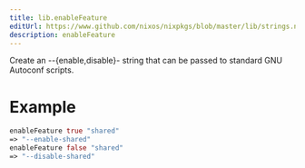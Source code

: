 ```yaml
---
title: lib.enableFeature
editUrl: https://www.github.com/nixos/nixpkgs/blob/master/lib/strings.nix#L1144C19
description: enableFeature
---
```


Create an --{enable,disable}-<feat> string that can be passed to
standard GNU Autoconf scripts.

# Example

```nix
enableFeature true "shared"
=> "--enable-shared"
enableFeature false "shared"
=> "--disable-shared"
```

